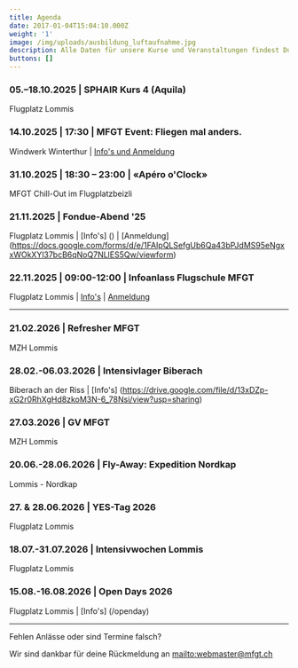 ```yaml
---
title: Agenda
date: 2017-01-04T15:04:10.000Z
weight: '1'
image: /img/uploads/ausbildung_luftaufnahme.jpg
description: Alle Daten für unsere Kurse und Veranstaltungen findest Du in unserer Agenda.
buttons: []
---
```

### 05.–18.10.2025 | SPHAIR Kurs 4 (Aquila)

Flugplatz Lommis

### 14.10.2025 | 17:30 | MFGT Event: Fliegen mal anders.

Windwerk Winterthur | [Info's und Anmeldung](https://drive.google.com/file/d/1OOZEM9j9fvpXqWL1a-jC3Ch23HL7L8h5/view?usp=sharing)

### 31.10.2025 | 18:30 – 23:00 | «Apéro o'Clock»

MFGT Chill-Out im Flugplatzbeizli

### 21.11.2025 | Fondue-Abend '25

Flugplatz Lommis | [Info's] () | [Anmeldung] (https://docs.google.com/forms/d/e/1FAIpQLSefgUb6Qa43bPJdMS95eNgxxWOkXYl37bcB6qNoQ7NLlES5Qw/viewform)

### 22.11.2025 | 09:00-12:00 | Infoanlass Flugschule MFGT

Flugplatz Lommis | [Info's](/flugschule/schritte-richtung-cockpit/infoabend/) | [Anmeldung](https://docs.google.com/forms/d/e/1FAIpQLSd3JpxXrOxj7fl_Zm0az8h-jQsAsB1TOEE2-HsOPYoi29qRUw/viewform)

<hr>

### 21.02.2026 | Refresher MFGT

MZH Lommis

### 28.02.-06.03.2026 | Intensivlager Biberach

Biberach an der Riss | [Info's] (https://drive.google.com/file/d/13xDZp-xG2r0RhXgHd8zkoM3N-6_78Nsi/view?usp=sharing)

### 27.03.2026 | GV MFGT

MZH Lommis

### 20.06.-28.06.2026 | Fly-Away: Expedition Nordkap

Lommis - Nordkap

### 27. & 28.06.2026 | YES-Tag 2026

Flugplatz Lommis

### 18.07.-31.07.2026 | Intensivwochen Lommis

Flugplatz Lommis

### 15.08.-16.08.2026 | Open Days 2026

Flugplatz Lommis | [Info's] (/openday)

<hr>

Fehlen Anlässe oder sind Termine falsch?

Wir sind dankbar für deine Rückmeldung an <mailto:webmaster@mfgt.ch>

<!-- <font color="red">Ausgebucht!</font> -->
